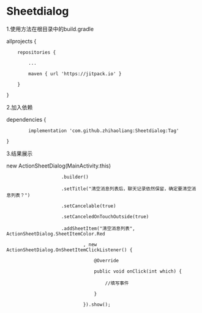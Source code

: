# Sheetdialog

1.使用方法在根目录中的build.gradle 
	
  allprojects {
  
		repositories {
    
			...
      
			maven { url 'https://jitpack.io' }
      
		}
    
	}
  
  2.加入依赖
  
  dependencies {
  
	        implementation 'com.github.zhihaoliang:Sheetdialog:Tag'
          
	}
  
  3.结果展示
  
   new ActionSheetDialog(MainActivity.this)
   
                        .builder()
                        
                        .setTitle("清空消息列表后，聊天记录依然保留，确定要清空消息列表？")
                        
                        .setCancelable(true)
                        
                        .setCanceledOnTouchOutside(true)
                        
                        .addSheetItem("清空消息列表", ActionSheetDialog.SheetItemColor.Red
                        
                                , new ActionSheetDialog.OnSheetItemClickListener() {
                                
                                    @Override
                                    
                                    public void onClick(int which) {
                                    
                                        //填写事件
                                        
                                    }
                                    
                                }).show();
        
                                
